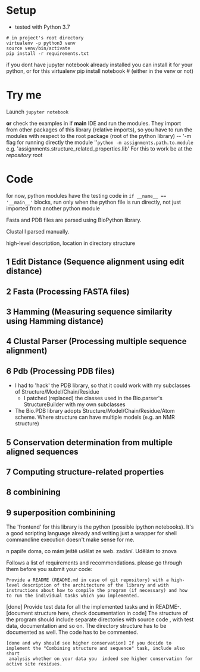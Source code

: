 # Setup
- tested with Python 3.7

```
# in project's root directory
virtualenv -p python3 venv
source venv/bin/activate
pip install -r requirements.txt
```

if you dont have jupyter notebook already installed you can install it for your python, or for this virtualenv
pip install notebook # (either in the venv or not)

# Try me
Launch `jupyter notebook`

__or__ check the examples in if __main__  IDE and run the modules. They import from other packages of this library (relative imports), so
 you have to run the modules with respect to the root package (root of the python library) -- '-m flag for running directly the module
 ''`python -m assignments.path.to.module ` e.g. 'assignments.structure_related_properties.lib'  For this to work be at the _repository_
root  
# Code

for now, python modules have the testing code in `if __name__ == '__main__'` blocks, run only when the python file is run directly, not
 just imported from another python module
 
Fasta and PDB files are parsed using BioPython library. 

Clustal I parsed manually.
 
high-level description, location in directory structure
## 1 Edit Distance (Sequence alignment using edit distance)

## 2 Fasta (Processing FASTA files)

## 3 Hamming (Measuring sequence similarity using Hamming distance)

## 4 Clustal Parser (Processing multiple sequence alignment)

## 6 Pdb (Processing PDB files)
- I had to 'hack' the PDB library, so that it could work with my subclasses of Structure/Model/Chain/Residue
    - I patched (replaced) the classes used in the Bio.parser's StructureBuilder with my own subclasses
- The Bio.PDB library adopts Structure/Model/Chain/Residue/Atom scheme. Where structure can have multiple models (e.g. an NMR structure)

## 5 Conservation determination from multiple aligned sequences
## 7 Computing structure-related properties
## 8 combinining
## 9 superposition combinining


The 'frontend' for this library is the python (possible ipython notebooks). It's a good scripting language already and writing just a
 wrapper for shell commandline execution doesn't make sense for me.
 
 n papíře doma, co mám ještě udělat ze web. zadání. Udělám to znova

Follows a list of requirements and recommendations. please go through them before you submit your code:

    Provide a README (README.md in case of git repository) with a high-level description of the architecture of the library and with instructions about how to compile the program (if necessary) and how to run the individual tasks which you implemented.
   [done] Provide test data for all the implemented tasks and in README-.
   [document structure here, check documentation in code] The structure of the program should include separate directories with source code
   , with test data, documentation and so on. The directory structure has to be documented as well.
    The code has to be commented.
    
    [done and why should see higher conservation] If you decide to implement the "Combining structure and sequence" task, include also short
     analysis whether on your data you  indeed see higher conservation for active site residues.